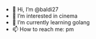 - 👋 Hi, I’m @baldi27
- 👀 I’m interested in cinema
- 🌱 I’m currently learning golang
- 📫 How to reach me: pm
